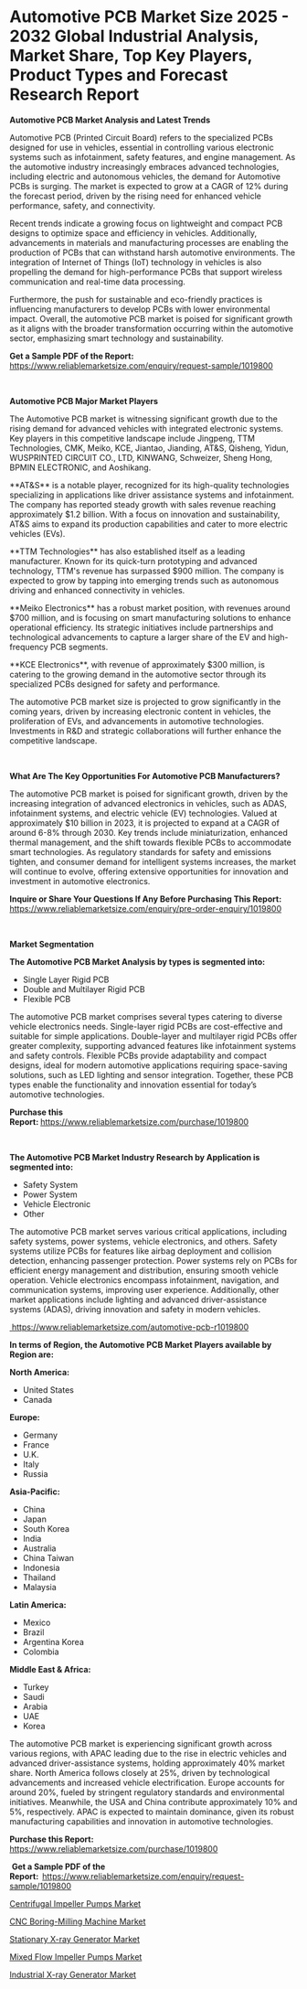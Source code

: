 <p><h1>Automotive PCB Market Size 2025 - 2032 Global Industrial Analysis, Market Share, Top Key Players, Product Types and Forecast Research Report</h1></p><p><strong>Automotive PCB Market Analysis and Latest Trends</strong></p>
<p><p>Automotive PCB (Printed Circuit Board) refers to the specialized PCBs designed for use in vehicles, essential in controlling various electronic systems such as infotainment, safety features, and engine management. As the automotive industry increasingly embraces advanced technologies, including electric and autonomous vehicles, the demand for Automotive PCBs is surging. The market is expected to grow at a CAGR of 12% during the forecast period, driven by the rising need for enhanced vehicle performance, safety, and connectivity.</p><p>Recent trends indicate a growing focus on lightweight and compact PCB designs to optimize space and efficiency in vehicles. Additionally, advancements in materials and manufacturing processes are enabling the production of PCBs that can withstand harsh automotive environments. The integration of Internet of Things (IoT) technology in vehicles is also propelling the demand for high-performance PCBs that support wireless communication and real-time data processing.</p><p>Furthermore, the push for sustainable and eco-friendly practices is influencing manufacturers to develop PCBs with lower environmental impact. Overall, the automotive PCB market is poised for significant growth as it aligns with the broader transformation occurring within the automotive sector, emphasizing smart technology and sustainability.</p></p>
<p><strong>Get a Sample PDF of the Report:&nbsp;</strong> <a href="https://www.reliablemarketsize.com/enquiry/request-sample/1019800?utm_campaign=3117&utm_medium=2&utm_source=Github&utm_content=ia&utm_term=30032025&utm_id=automotive-pcb">https://www.reliablemarketsize.com/enquiry/request-sample/1019800</a></p>
<p>&nbsp;</p>
<p><strong>Automotive PCB Major Market Players</strong></p>
<p><p>The Automotive PCB market is witnessing significant growth due to the rising demand for advanced vehicles with integrated electronic systems. Key players in this competitive landscape include Jingpeng, TTM Technologies, CMK, Meiko, KCE, Jiantao, Jianding, AT&S, Qisheng, Yidun, WUSPRINTED CIRCUIT CO., LTD, KINWANG, Schweizer, Sheng Hong, BPMIN ELECTRONIC, and Aoshikang.</p><p>**AT&S** is a notable player, recognized for its high-quality technologies specializing in applications like driver assistance systems and infotainment. The company has reported steady growth with sales revenue reaching approximately $1.2 billion. With a focus on innovation and sustainability, AT&S aims to expand its production capabilities and cater to more electric vehicles (EVs).</p><p>**TTM Technologies** has also established itself as a leading manufacturer. Known for its quick-turn prototyping and advanced technology, TTM's revenue has surpassed $900 million. The company is expected to grow by tapping into emerging trends such as autonomous driving and enhanced connectivity in vehicles.</p><p>**Meiko Electronics** has a robust market position, with revenues around $700 million, and is focusing on smart manufacturing solutions to enhance operational efficiency. Its strategic initiatives include partnerships and technological advancements to capture a larger share of the EV and high-frequency PCB segments.</p><p>**KCE Electronics**, with revenue of approximately $300 million, is catering to the growing demand in the automotive sector through its specialized PCBs designed for safety and performance.</p><p>The automotive PCB market size is projected to grow significantly in the coming years, driven by increasing electronic content in vehicles, the proliferation of EVs, and advancements in automotive technologies. Investments in R&D and strategic collaborations will further enhance the competitive landscape.</p></p>
<p>&nbsp;</p>
<p><strong>What Are The Key Opportunities For Automotive PCB Manufacturers?</strong></p>
<p><p>The automotive PCB market is poised for significant growth, driven by the increasing integration of advanced electronics in vehicles, such as ADAS, infotainment systems, and electric vehicle (EV) technologies. Valued at approximately $10 billion in 2023, it is projected to expand at a CAGR of around 6-8% through 2030. Key trends include miniaturization, enhanced thermal management, and the shift towards flexible PCBs to accommodate smart technologies. As regulatory standards for safety and emissions tighten, and consumer demand for intelligent systems increases, the market will continue to evolve, offering extensive opportunities for innovation and investment in automotive electronics.</p></p>
<p><strong>Inquire or Share Your Questions If Any Before Purchasing This Report:</strong> <a href="https://www.reliablemarketsize.com/enquiry/pre-order-enquiry/1019800?utm_campaign=3117&utm_medium=2&utm_source=Github&utm_content=ia&utm_term=30032025&utm_id=automotive-pcb">https://www.reliablemarketsize.com/enquiry/pre-order-enquiry/1019800</a></p>
<p>&nbsp;</p>
<p><strong>Market Segmentation</strong></p>
<p><strong>The Automotive PCB Market Analysis by types is segmented into:</strong></p>
<p><ul><li>Single Layer Rigid PCB</li><li>Double and Multilayer Rigid PCB</li><li>Flexible PCB</li></ul></p>
<p><p>The automotive PCB market comprises several types catering to diverse vehicle electronics needs. Single-layer rigid PCBs are cost-effective and suitable for simple applications. Double-layer and multilayer rigid PCBs offer greater complexity, supporting advanced features like infotainment systems and safety controls. Flexible PCBs provide adaptability and compact designs, ideal for modern automotive applications requiring space-saving solutions, such as LED lighting and sensor integration. Together, these PCB types enable the functionality and innovation essential for today’s automotive technologies.</p></p>
<p><strong>Purchase this Report:&nbsp;</strong><a href="https://www.reliablemarketsize.com/purchase/1019800?utm_campaign=3117&utm_medium=2&utm_source=Github&utm_content=ia&utm_term=30032025&utm_id=automotive-pcb">https://www.reliablemarketsize.com/purchase/1019800</a></p>
<p>&nbsp;</p>
<p><strong>The Automotive PCB Market Industry Research by Application is segmented into:</strong></p>
<p><ul><li>Safety System</li><li>Power System</li><li>Vehicle Electronic</li><li>Other</li></ul></p>
<p><p>The automotive PCB market serves various critical applications, including safety systems, power systems, vehicle electronics, and others. Safety systems utilize PCBs for features like airbag deployment and collision detection, enhancing passenger protection. Power systems rely on PCBs for efficient energy management and distribution, ensuring smooth vehicle operation. Vehicle electronics encompass infotainment, navigation, and communication systems, improving user experience. Additionally, other market applications include lighting and advanced driver-assistance systems (ADAS), driving innovation and safety in modern vehicles.</p></p>
<p><a href="https://www.reliablemarketsize.com/automotive-pcb-r1019800?utm_campaign=3117&utm_medium=2&utm_source=Github&utm_content=ia&utm_term=30032025&utm_id=automotive-pcb">&nbsp;https://www.reliablemarketsize.com/automotive-pcb-r1019800</a></p>
<p><strong>In terms of Region, the Automotive PCB Market Players available by Region are:</strong></p>
<p>
    <p> <strong> North America: </strong>
        <ul>
            <li>United States</li>
            <li>Canada</li>
        </ul>
        </p> 
    <p> <strong> Europe: </strong>
        <ul>
            <li>Germany</li>
            <li>France</li>
            <li>U.K.</li>
            <li>Italy</li>
            <li>Russia</li>
        </ul>
        </p> 
    <p> <strong> Asia-Pacific: </strong>
        <ul>
            <li>China</li>
            <li>Japan</li>
            <li>South Korea</li>
            <li>India</li>
            <li>Australia</li>
            <li>China Taiwan</li>
            <li>Indonesia</li>
            <li>Thailand</li>
            <li>Malaysia</li>
        </ul>
        </p> 
    <p> <strong> Latin America: </strong>
        <ul>
            <li>Mexico</li>
            <li>Brazil</li>
            <li>Argentina Korea</li>
            <li>Colombia</li>
        </ul>
        </p> 
    <p> <strong> Middle East & Africa: </strong>
        <ul>
            <li>Turkey</li>
            <li>Saudi</li>
            <li>Arabia</li>
            <li>UAE</li>
            <li>Korea</li>
        </ul>
    </p>
    </p>
<p><p>The automotive PCB market is experiencing significant growth across various regions, with APAC leading due to the rise in electric vehicles and advanced driver-assistance systems, holding approximately 40% market share. North America follows closely at 25%, driven by technological advancements and increased vehicle electrification. Europe accounts for around 20%, fueled by stringent regulatory standards and environmental initiatives. Meanwhile, the USA and China contribute approximately 10% and 5%, respectively. APAC is expected to maintain dominance, given its robust manufacturing capabilities and innovation in automotive technologies.</p></p>
<p><strong>Purchase this Report: </strong><a href="https://www.reliablemarketsize.com/purchase/1019800?utm_campaign=3117&utm_medium=2&utm_source=Github&utm_content=ia&utm_term=30032025&utm_id=automotive-pcb">https://www.reliablemarketsize.com/purchase/1019800</a></p>
<p>&nbsp;<strong>Get a Sample PDF of the Report:&nbsp;&nbsp;</strong><a href="https://www.reliablemarketsize.com/enquiry/request-sample/1019800?utm_campaign=3117&utm_medium=2&utm_source=Github&utm_content=ia&utm_term=30032025&utm_id=automotive-pcb">https://www.reliablemarketsize.com/enquiry/request-sample/1019800</a></p>
<p><strong></strong></p>
<p><p><a href="https://www.linkedin.com/pulse/insights-centrifugal-impeller-pumps-market-size-which-u6xne?utm_campaign=3117&utm_medium=2&utm_source=Github&utm_content=ia&utm_term=30032025&utm_id=automotive-pcb">Centrifugal Impeller Pumps Market</a></p><p><a href="https://www.linkedin.com/pulse/market-insights-cnc-boring-milling-machine-109-cagr-from-8xbze?utm_campaign=3117&utm_medium=2&utm_source=Github&utm_content=ia&utm_term=30032025&utm_id=automotive-pcb">CNC Boring-Milling Machine Market</a></p><p><a href="https://www.linkedin.com/pulse/stationary-x-ray-generator-market-study-offeringa-thorough-f7mwe?utm_campaign=3117&utm_medium=2&utm_source=Github&utm_content=ia&utm_term=30032025&utm_id=automotive-pcb">Stationary X-ray Generator Market</a></p><p><a href="https://www.linkedin.com/pulse/growth-projections-mixed-flow-impeller-pumps-market-expected-uw2ne?utm_campaign=3117&utm_medium=2&utm_source=Github&utm_content=ia&utm_term=30032025&utm_id=automotive-pcb">Mixed Flow Impeller Pumps Market</a></p><p><a href="https://www.linkedin.com/pulse/trend-analysis-industrial-x-ray-generator-market-expected-gxx7e?utm_campaign=3117&utm_medium=2&utm_source=Github&utm_content=ia&utm_term=30032025&utm_id=automotive-pcb">Industrial X-ray Generator Market</a></p></p>